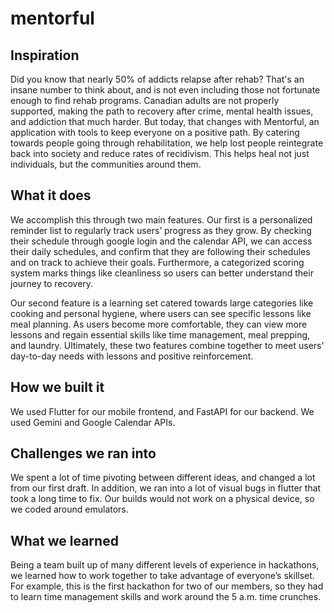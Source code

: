 # mentorful

## Inspiration

Did you know that nearly 50% of addicts relapse after rehab? That's an insane number to think about, and is not even including those not fortunate enough to find rehab programs. Canadian adults are not properly supported, making the path to recovery after crime, mental health issues, and addiction that much harder. But today, that changes with Mentorful, an application with tools to keep everyone on a positive path. By catering towards people going through rehabilitation, we help lost people reintegrate back into society and reduce rates of recidivism. This helps heal not just individuals, but the communities around them. 

## What it does

We accomplish this through two main features. Our first is a personalized reminder list to regularly track users’ progress as they grow. By checking their schedule through google login and the calendar API, we can access their daily schedules, and confirm that they are following their schedules and on track to achieve their goals. Furthermore, a categorized scoring system marks things like cleanliness so users can better understand their journey to recovery. 

Our second feature is a learning set catered towards large categories like cooking and personal hygiene, where users can see specific lessons like meal planning. As users become more comfortable, they can view more lessons and regain essential skills like time management, meal prepping, and laundry. Ultimately, these two features combine together to meet users’ day-to-day needs with lessons and positive reinforcement. 

## How we built it

We used Flutter for our mobile frontend, and FastAPI for our backend. We used Gemini and Google Calendar APIs.

## Challenges we ran into

We spent a lot of time pivoting between different ideas, and changed a lot from our first draft. In addition, we ran into a lot of visual bugs in flutter that took a long time to fix. Our builds would not work on a physical device, so we coded around emulators.

## What we learned

Being a team built up of many different levels of experience in hackathons, we learned how to work together to take advantage of everyone’s skillset. For example, this is the first hackathon for two of our members, so they had to learn time management skills and work around the 5 a.m. time crunches.


